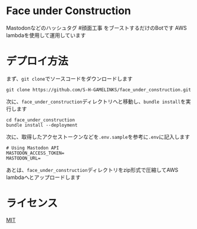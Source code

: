 # Face under Construction
Mastodonなどのハッシュタグ #顔面工事 をブーストするだけのBotです 
AWS lambdaを使用して運用しています 

# デプロイ方法

まず、`git clone`でソースコードをダウンロードします 

```shell
git clone https://github.com/S-H-GAMELINKS/face_under_construction.git
```

次に、`face_under_construction`ディレクトリへと移動し、`bundle install`を実行します 

```shell
cd face_under_construction
bundle install --deployment
```

次に、取得したアクセストークンなどを`.env.sample`を参考に`.env`に記入します

```shell
# Using Mastodon API
MASTODON_ACCESS_TOKEN=
MASTODON_URL=
```

あとは、`face_under_construction`ディレクトリをzip形式で圧縮してAWS lambdaへとアップロードします

# ライセンス
[MIT](./LISENCE)



